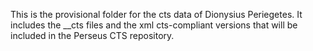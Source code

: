 This is the provisional folder for the cts data of Dionysius Periegetes. It includes the __cts files and the xml cts-compliant versions that will be included in the Perseus CTS repository. 

